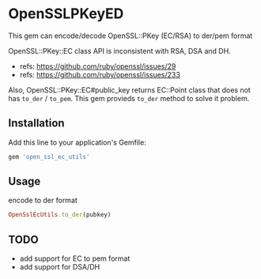 # OpenSSLPKeyED

This gem can encode/decode OpenSSL::PKey (EC/RSA) to der/pem format

OpenSSL::PKey::EC class API is inconsistent with RSA, DSA and DH.
- refs: https://github.com/ruby/openssl/issues/29
- refs: https://github.com/ruby/openssl/issues/233

Also, OpenSSL::PKey::EC#public_key returns EC::Point class that does not has `to_der` / `to_pem`.
This gem provieds `to_der` method to solve it problem.

## Installation

Add this line to your application's Gemfile:

```ruby
gem 'open_ssl_ec_utils'
```

## Usage

encode to der format

```ruby
OpenSslEcUtils.to_der(pubkey)
```

## TODO

- add support for EC to pem format
- add support for DSA/DH
